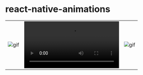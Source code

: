 # react-native-animations

<table>
<tr>
<td>
<img alt='gif' src='https://user-images.githubusercontent.com/71637814/216469832-4de5e1be-463c-4d72-81b3-9ca6d1f20f33.gif'/>
</td>
<td>
<video>
<source src="https://user-images.githubusercontent.com/71637814/216470850-b6ecbab9-6de3-45af-befb-02b455607fc6.mp4" type='video/mp4'>
</video>
</td>
<td>
<img alt='gif' src='https://user-images.githubusercontent.com/71637814/216469832-4de5e1be-463c-4d72-81b3-9ca6d1f20f33.gif'/>
</td>





</tr>
</table>
